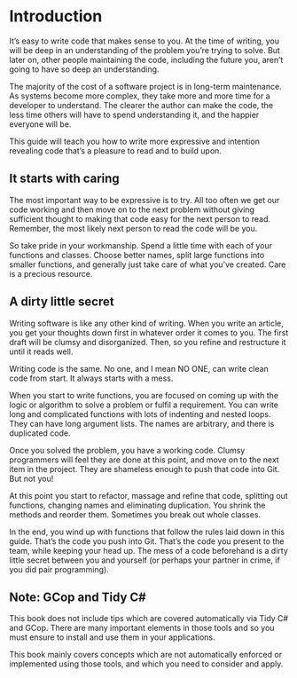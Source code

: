 #  Introduction 


It’s easy to write code that makes sense to you. At the time of writing, you will be deep in an understanding of the problem you’re trying to solve. But later on, other people maintaining the code, including the future you, aren’t going to have so deep an understanding.

The majority of the cost of a software project is in long-term maintenance. As systems become more complex, they take more and more time for a developer to understand. The clearer the author can make the code, the less time others will have to spend understanding it, and the happier everyone will be. 

This guide will teach you how to write more expressive and intention revealing code that’s a pleasure to read and to build upon.



## It starts with caring
The most important way to be expressive is to try. All too often we get our code working and then move on to the next problem without giving sufficient thought to making that code easy for the next person to read. Remember, the most likely next person to read the code will be you. 

So take pride in your workmanship. Spend a little time with each of your functions and classes. Choose better names, split large functions into smaller functions, and generally just take care of what you’ve created. Care is a precious resource.

## A dirty little secret

Writing software is like any other kind of writing. When you write an article, you get your thoughts down first in whatever order it comes to you. The first draft will be clumsy and disorganized. Then, so you refine and restructure it until it reads well.

Writing code is the same. No one, and I mean NO ONE, can write clean code from start. It always starts with a mess.

When you start to write functions, you are focused on coming up with the logic or algorithm to solve a problem or fulfil a requirement. You can write long and complicated functions with lots of indenting and nested loops. They can have long argument lists. The names are arbitrary, and there is duplicated code.

Once you solved the problem, you have a working code. Clumsy programmers will feel they are done at this point, and move on to the next item in the project. They are shameless enough to push that code into Git. But not you!

At this point you start to refactor, massage and refine that code, splitting out functions, changing names and eliminating duplication. You shrink the methods and reorder them. Sometimes you break out whole classes. 

In the end, you wind up with functions that follow the rules laid down in this guide. That’s the code you push into Git. That’s the code you present to the team, while keeping your head up. The mess of a code beforehand is a dirty little secret between you and yourself (or perhaps your partner in crime, if you did pair programming).

## Note: GCop and Tidy C# 

This book does not include tips which are covered automatically via Tidy C# and GCop. There are many important elements in those tools and so you must ensure to install and use them in your applications.

This book mainly covers concepts which are not automatically enforced or implemented using those tools, and which you need to consider and apply.
